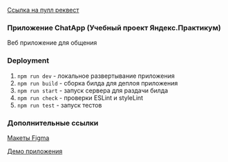 [Ссылка на пулл реквест](https://github.com/Nick-KNA/middle.messenger.praktikum.yandex/pull/5)

### Приложение ChatApp (Учебный проект Яндекс.Практикум)
Веб приложение для общения

### Deployment

1. `npm run dev` - локальное развертывание приложения
2. `npm run build` - сборка билда для деплоя приложения
3. `npm run start` - запуск сервера для раздачи билда
4. `npm run check` -  проверки ESLint и styleLint
5. `npm run test` -  запуск тестов

### Дополнительные ссылки
[Макеты Figma](https://www.figma.com/file/7FNaRypKxISxhvGz5WVVUV/Chat-App?node-id=0%3A1)

[Демо приложения](https://kind-payne-fbf39f.netlify.app/)
